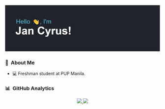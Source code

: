 ### ![](/header.png)

### 👤 &nbsp;About Me
- 💻 Freshman student at PUP Manila.

### 📊 &nbsp;GitHub Analytics

<div align="center">
<a href="https://github.com/jancyrusm">
  <img height="200em" src="https://github-readme-stats.vercel.app/api?username=jancyrusm&theme=react&show_icons=true&layout=compact"/>
  <img height="200em" src="https://github-readme-stats.vercel.app/api/top-langs/?username=jancyrusm&theme=react&exclude_repo=github-slideshow,hello-github-actions"/>
</a>
</div>

<!---
jancyrusm/jancyrusm is a ✨ special ✨ repository because its `README.md` (this file) appears on your GitHub profile.
You can click the Preview link to take a look at your changes.
--->
